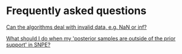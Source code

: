 # Frequently asked questions

[Can the algorithms deal with invalid data, e.g. NaN or inf?](faq/question_02.md)

[What should I do when my 'posterior samples are outside of the prior support' in SNPE?](faq/question_01.md)
